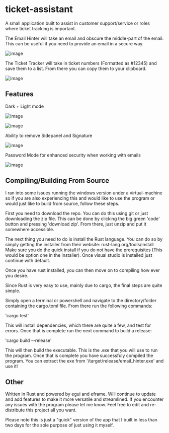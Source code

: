 # ticket-assistant

A small application built to assist in customer support/service or roles where ticket tracking is important.

The Email Hinter will take an email and obscure the middle-part of the email. This can be useful if you need to provide an email in a secure way.

![image](https://user-images.githubusercontent.com/67988191/213208864-76de0249-9a88-45c7-ba73-17db4e50766e.png)


The Ticket Tracker will take in ticket numbers (Formatted as #12345) and save them to a list. From there you can copy them to your clipboard.

![image](https://user-images.githubusercontent.com/67988191/213208818-66f7d0c0-535e-4615-a2c0-56fb7b80f10a.png)

Features
--------

Dark + Light mode

![image](https://user-images.githubusercontent.com/67988191/213207338-d848d539-2a0a-4b39-8f71-563af341820c.png)

![image](https://user-images.githubusercontent.com/67988191/213207390-0c4be9cb-bb97-4526-82c3-75b5f8409f0a.png)

Ability to remove Sidepanel and Signature

![image](https://user-images.githubusercontent.com/67988191/213207489-a087a4a7-f9c5-4e6c-ae19-600e61da412a.png)

Password Mode for enhanced security when working with emails

![image](https://user-images.githubusercontent.com/67988191/213207675-297fa74c-7c72-4a5e-9f84-95a9834502a5.png)

Compiling/Building From Source
------------------------------
I ran into some issues running the windows version under a virtual-machine so if you are also experiencing this and would like to use the program or would just like to build from source, follow these steps.

First you need to download the repo. You can do this using git or just downloading the zip file. This can be done by clicking the big green 'code' button and pressing 'download zip'. From there, just unzip and put it somewhere accessible.

The next thing you need to do is install the Rust language. You can do so by simply getting the installer from their website: rust-lang.org/tools/install
Make sure you do the quick install if you do not have the prerequisites (This would be option one in the installer). Once visual studio is installed just continue with default.

Once you have rust installed, you can then move on to compiling how ever you desire.

Since Rust is very easy to use, mainly due to cargo, the final steps are quite simple.

Simply open a terminal or powershell and navigate to the directory/folder containing the cargo.toml file. From there run the following commands:

'cargo test'

This will install dependencies, which there are quite a few, and test for errors. Once that is complete run the next command to build a release:

'cargo build --release'

This will then build the executable. This is the .exe that you will use to run the program. Once that is complete you have successfuly compiled the program. You can extract the exe from '/target/release/email_hinter.exe' and use it!


Other
-----
Written in Rust and powered by egui and eframe. Will continue to update and add features to make it more versatile and streamlined. 
If you encounter any issues with the program please let me know. Feel free to edit and re-distribute this project all you want.

Please note this is just a "quick" version of the app that I built in less than two days for the sole purpose of just using it myself.
